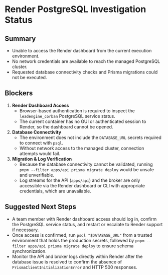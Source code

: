 # Render PostgreSQL Investigation Status

## Summary
- Unable to access the Render dashboard from the current execution environment.
- No network credentials are available to reach the managed PostgreSQL cluster.
- Requested database connectivity checks and Prisma migrations could not be executed.

## Blockers
1. **Render Dashboard Access**
   - Browser-based authentication is required to inspect the `leadengine_corban` PostgreSQL service status.
   - The current container has no GUI or authenticated session to Render, so the dashboard cannot be opened.
2. **Database Connectivity**
   - The environment does not include the `DATABASE_URL` secrets required to connect with `psql`.
   - Without network access to the managed cluster, connection attempts would fail.
3. **Migration & Log Verification**
   - Because the database connectivity cannot be validated, running `pnpm --filter apps/api prisma migrate deploy` would be unsafe and unverifiable.
   - Log streams for the API (`apps/api`) and the broker are only accessible via the Render dashboard or CLI with appropriate credentials, which are unavailable.

## Suggested Next Steps
- A team member with Render dashboard access should log in, confirm the PostgreSQL service status, and restart or escalate to Render support if necessary.
- Once access is confirmed, run `psql "$DATABASE_URL"` from a trusted environment that holds the production secrets, followed by `pnpm --filter apps/api prisma migrate deploy` to ensure schema synchronization.
- Monitor the API and broker logs directly within Render after the database issue is resolved to confirm the absence of `PrismaClientInitializationError` and HTTP 500 responses.
